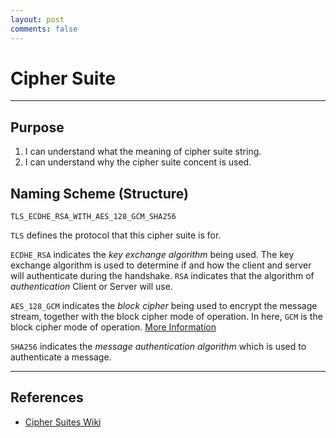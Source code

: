 ```yaml
---
layout: post
comments: false
---
```


# Cipher Suite

---

## Purpose

1. I can understand what the meaning of cipher suite string.
2. I can understand why the cipher suite concent is used.

## Naming Scheme (Structure)

```
TLS_ECDHE_RSA_WITH_AES_128_GCM_SHA256
```

`TLS` defines the protocol that this cipher suite is for.  

`ECDHE_RSA` indicates the *key exchange algorithm* being used. The key exchange algorithm is used to determine
if and how the client and server will authenticate during the handshake. `RSA` indicates that the algorithm of
*authentication* Client or Server will use.  

`AES_128_GCM` indicates the *block cipher* being used to encrypt the message stream, together with the block
cipher mode of operation. In here, `GCM` is the block cipher mode of operation.
[More Information](./block_ciphers.md)

`SHA256` indicates the *message authentication algorithm* which is used to authenticate a message.

---

## References

* [Cipher Suites Wiki](https://en.wikipedia.org/wiki/Cipher_suite)
